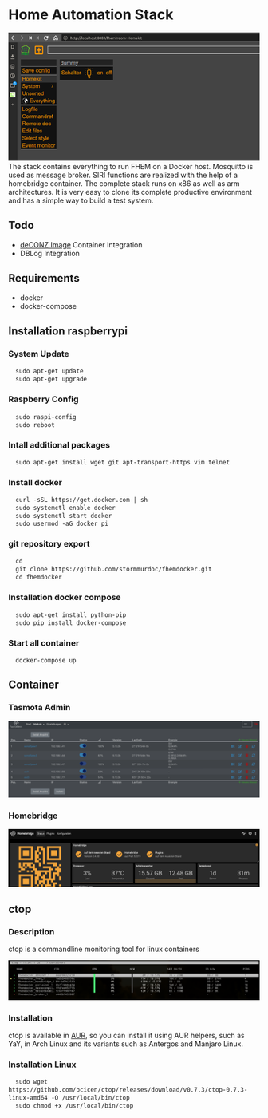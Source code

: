# Home Automation Stack

!["FHEM GUI"](./.media/fhem.png "FHEM gui")
The stack contains everything to run FHEM on a Docker host. Mosquitto is used as message broker. SIRI functions are realized with the help of a homebridge container. The complete stack runs on x86 as well as arm architectures. It is very easy to clone its complete productive environment and has a simple way to build a test system.

## Todo

+ [deCONZ Image](https://hub.docker.com/r/marthoc/deconz/) Container Integration
+ DBLog Integration

## Requirements

+ docker
+ docker-compose

## Installation raspberrypi

### System Update
      sudo apt-get update
      sudo apt-get upgrade

### Raspberry Config

      sudo raspi-config
      sudo reboot

### Intall additional packages

      sudo apt-get install wget git apt-transport-https vim telnet

### Install docker

      curl -sSL https://get.docker.com | sh
      sudo systemctl enable docker
      sudo systemctl start docker
      sudo usermod -aG docker pi

### git repository export
      cd
      git clone https://github.com/stormmurdoc/fhemdocker.git
      cd fhemdocker

### Installation docker compose

      sudo apt-get install python-pip
      sudo pip install docker-compose

### Start all container

      docker-compose up

## Container

### Tasmota Admin

!["tasmotaadmin"](./.media/tasmotaadmin.png "Tasmota Admin Screenshot")

### Homebridge

!["homebridge"](./.media/homebridge.png "Homebridge Screenshot")


## ctop

### Description

ctop is a commandline monitoring tool for linux containers

!["ctop"](./.media/ctop.png "ctop gui")

### Installation

ctop is available in [AUR](https://aur.archlinux.org/packages/ctop/), so you can install it using AUR helpers, such as YaY, in Arch Linux and its variants such as Antergos and Manjaro Linux.

### Installation Linux

      sudo wget https://github.com/bcicen/ctop/releases/download/v0.7.3/ctop-0.7.3-linux-amd64 -O /usr/local/bin/ctop
      sudo chmod +x /usr/local/bin/ctop

